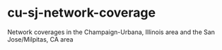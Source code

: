 # cu-sj-network-coverage
Network coverages in the Champaign-Urbana, Illinois area and the San Jose/Milpitas, CA area
